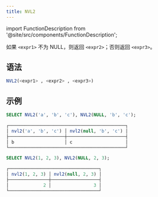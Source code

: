 ```yaml
---
title: NVL2
---
```

import FunctionDescription from '@site/src/components/FunctionDescription';

<FunctionDescription description="引入或更新于：v1.2.312"/>

如果 `<expr1>` 不为 NULL，则返回 `<expr2>`；否则返回 `<expr3>`。

## 语法

```sql
NVL2(<expr1> , <expr2> , <expr3>)
```

## 示例

```sql
SELECT NVL2('a', 'b', 'c'), NVL2(NULL, 'b', 'c');

┌────────────────────────────────────────────┐
│ nvl2('a', 'b', 'c') │ nvl2(null, 'b', 'c') │
├─────────────────────┼──────────────────────┤
│ b                   │ c                    │
└────────────────────────────────────────────┘

SELECT NVL2(1, 2, 3), NVL2(NULL, 2, 3);

┌──────────────────────────────────┐
│ nvl2(1, 2, 3) │ nvl2(null, 2, 3) │
├───────────────┼──────────────────┤
│             2 │                3 │
└──────────────────────────────────┘
```